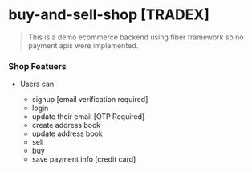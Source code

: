 # buy-and-sell-shop [TRADEX]

> This is a demo ecommerce backend using fiber framework so no payment apis were implemented.

### Shop Featuers

- Users can

  - signup [email verification required]
  - login
  - update their email [OTP Required]
  - create address book
  - update address book
  - sell
  - buy
  - save payment info [credit card]
